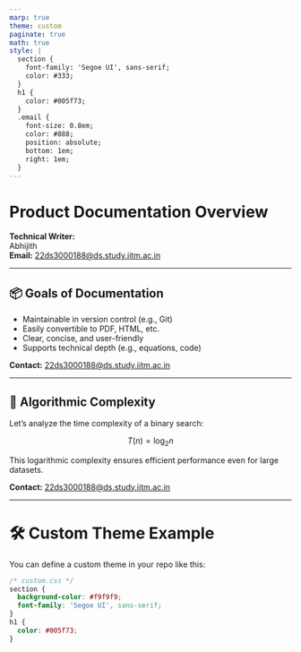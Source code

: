 ```yaml
---
marp: true
theme: custom
paginate: true
math: true
style: |
  section {
    font-family: 'Segoe UI', sans-serif;
    color: #333;
  }
  h1 {
    color: #005f73;
  }
  .email {
    font-size: 0.8em;
    color: #888;
    position: absolute;
    bottom: 1em;
    right: 1em;
  }
---
```


<!-- background: url('./assets/image.png') -->
<!-- _backgroundImage: "./assets/image.png" -->
<!-- _class: lead -->

# Product Documentation Overview

**Technical Writer:**  
Abhijith  
**Email:** 22ds3000188@ds.study.iitm.ac.in

---

## 📦 Goals of Documentation

- Maintainable in version control (e.g., Git)
- Easily convertible to PDF, HTML, etc.
- Clear, concise, and user-friendly
- Supports technical depth (e.g., equations, code)

**Contact:** 22ds3000188@ds.study.iitm.ac.in

---

## 🧮 Algorithmic Complexity

Let’s analyze the time complexity of a binary search:

$$
T(n) = \log_2 n
$$

This logarithmic complexity ensures efficient performance even for large datasets.

**Contact:** 22ds3000188@ds.study.iitm.ac.in

---

# 🛠️ Custom Theme Example

You can define a custom theme in your repo like this:

```css
/* custom.css */
section {
  background-color: #f9f9f9;
  font-family: 'Segoe UI', sans-serif;
}
h1 {
  color: #005f73;
}
